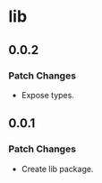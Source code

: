 # lib

## 0.0.2

### Patch Changes

- Expose types.

## 0.0.1

### Patch Changes

- Create lib package.
